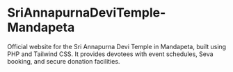 # SriAnnapurnaDeviTemple-Mandapeta
Official website for the Sri Annapurna Devi Temple in Mandapeta, built using PHP and Tailwind CSS. It provides devotees with event schedules, Seva booking, and secure donation facilities.
